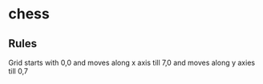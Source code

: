 # chess

## Rules

Grid starts with 0,0 and moves along x axis till 7,0 and moves along y axies till 0,7
